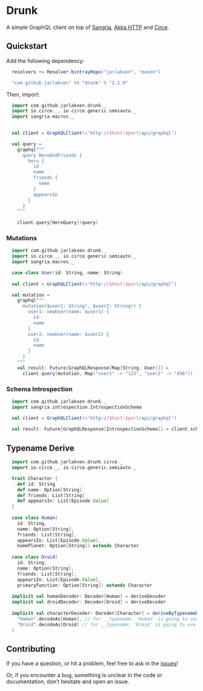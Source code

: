 # Drunk

A simple GraphQL client on top of [Sangria](http://sangria-graphql.org/), [Akka HTTP](https://doc.akka.io/docs/akka-http/current/) and [Circe](https://circe.github.io/circe/).


## Quickstart

Add the following dependency:

```scala
  resolvers += Resolver.bintrayRepo("jarlakxen", "maven")

  "com.github.jarlakxen" %% "drunk" % "2.1.0"
```

Then, import:

```scala
  import com.github.jarlakxen.drunk._
  import io.circe._, io.circe.generic.semiauto._
  import sangria.macros._

  
  val client = GraphQLClient(s"http://$host:$port/api/graphql")

  val query =
    graphql"""
      query HeroAndFriends {
        hero {
          id
          name
          friends {
            name
          }
          appearsIn
        }
      }
    """
      
    client.query[HeroQuery](query)
```

### Mutations


```scala
  import com.github.jarlakxen.drunk._
  import io.circe._, io.circe.generic.semiauto._
  import sangria.macros._

  case class User(id: String, name: String)
  
  val client = GraphQLClient(s"http://$host:$port/api/graphql")

  val mutation =
    graphql"""
      mutation($user1: String!, $user2: String!) {
        user1: newUser(name: $user1) {
          id
          name
        }
        user2: newUser(name: $user2) {
          id
          name
        }
      }
    """
    val result: Future[GraphQLResponse[Map[String, User]]] = 
      client.query(mutation, Map("user1" -> "123", "user2" -> "456"))
```

### Schema Introspection

```scala
  import com.github.jarlakxen.drunk._
  import sangria.introspection.IntrospectionSchema

  val client = GraphQLClient(s"http://$host:$port/api/graphql")
      
  val result: Future[GraphQLResponse[IntrospectionSchema]] = client.schema
```

## Typename Derive

```scala
  import com.github.jarlakxen.drunk.circe._
  import io.circe._, io.circe.generic.semiauto._

  trait Character {
    def id: String
    def name: Option[String]
    def friends: List[String]
    def appearsIn: List[Episode.Value]
  }
  
  case class Human(
    id: String,
    name: Option[String],
    friends: List[String],
    appearsIn: List[Episode.Value],
    homePlanet: Option[String]) extends Character
  
  case class Droid(
    id: String,
    name: Option[String],
    friends: List[String],
    appearsIn: List[Episode.Value],
    primaryFunction: Option[String]) extends Character
    
  implicit val humanDecoder: Decoder[Human] = deriveDecoder
  implicit val droidDecoder: Decoder[Droid] = deriveDecoder
  
  implicit val characterDecoder: Decoder[Character] = deriveByTypenameDecoder(
    "Human".decodeAs[Human], // for __typename: 'Human' is going to use humanDecoder
    "Droid".decodeAs[Droid] // for __typename: 'Droid' is going to use droidDecoder
  )
```

## Contributing

If you have a question, or hit a problem, feel free to ask in the [issues](https://github.com/jarlakxen/drunk/issues)!

Or, if you encounter a bug, something is unclear in the code or documentation, don’t hesitate and open an issue.
